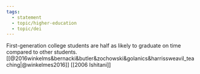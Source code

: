 ```yaml
---
tags: 
  - statement
  - topic/higher-education
  - topic/dei
---
```

First-generation college students are half as likely to graduate on time compared to other students. [[@2016winkelms&bernacki&butler&zochowski&golanics&harrissweavil_teaching|@winkelmes2016]] [[2006 Ishitani]]